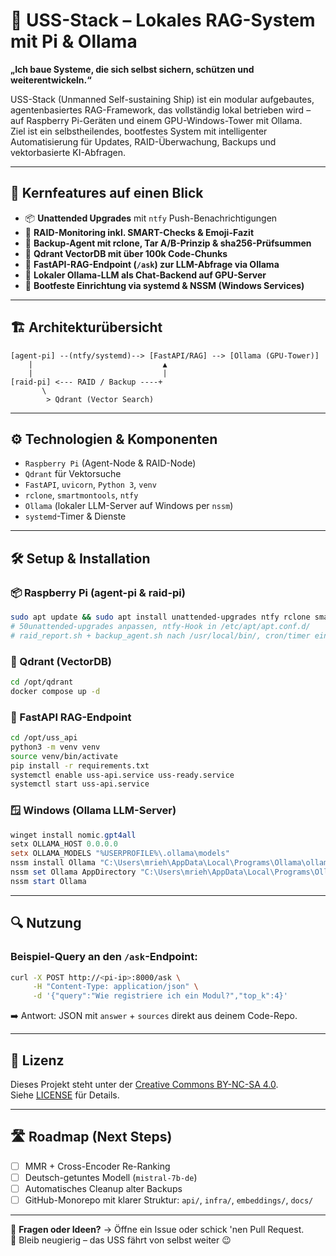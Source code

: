 # 🚀 USS-Stack – Lokales RAG-System mit Pi & Ollama

**„Ich baue Systeme, die sich selbst sichern, schützen und weiterentwickeln.“**

USS-Stack (Unmanned Self-sustaining Ship) ist ein modular aufgebautes, agentenbasiertes RAG-Framework, das vollständig lokal betrieben wird – auf Raspberry Pi-Geräten und einem GPU-Windows-Tower mit Ollama.  
Ziel ist ein selbstheilendes, bootfestes System mit intelligenter Automatisierung für Updates, RAID-Überwachung, Backups und vektorbasierte KI-Abfragen.

---

## 🧠 Kernfeatures auf einen Blick

- 📦 **Unattended Upgrades** mit `ntfy` Push-Benachrichtigungen  
- 🧲 **RAID-Monitoring inkl. SMART-Checks & Emoji-Fazit**  
- 🔐 **Backup-Agent mit rclone, Tar A/B-Prinzip & sha256-Prüfsummen**  
- 🧬 **Qdrant VectorDB mit über 100k Code-Chunks**  
- 🤖 **FastAPI-RAG-Endpoint (`/ask`) zur LLM-Abfrage via Ollama**  
- 🧠 **Lokaler Ollama-LLM als Chat-Backend auf GPU-Server**  
- 🔁 **Bootfeste Einrichtung via systemd & NSSM (Windows Services)**

---

## 🏗️ Architekturübersicht

```
[agent-pi] --(ntfy/systemd)--> [FastAPI/RAG] --> [Ollama (GPU-Tower)]
    |                             ▲
    |                             |
[raid-pi] <--- RAID / Backup ----+
       \
        > Qdrant (Vector Search)
```

---

## ⚙️ Technologien & Komponenten

- `Raspberry Pi` (Agent-Node & RAID-Node)
- `Qdrant` für Vektorsuche
- `FastAPI`, `uvicorn`, `Python 3`, `venv`
- `rclone`, `smartmontools`, `ntfy`
- `Ollama` (lokaler LLM-Server auf Windows per `nssm`)
- `systemd`-Timer & Dienste

---

## 🛠️ Setup & Installation

### 📦 Raspberry Pi (agent-pi & raid-pi)

```bash
sudo apt update && sudo apt install unattended-upgrades ntfy rclone smartmontools
# 50unattended-upgrades anpassen, ntfy-Hook in /etc/apt/apt.conf.d/
# raid_report.sh + backup_agent.sh nach /usr/local/bin/, cron/timer einrichten
```

### 🧬 Qdrant (VectorDB)

```bash
cd /opt/qdrant
docker compose up -d
```

### 🧠 FastAPI RAG-Endpoint

```bash
cd /opt/uss_api
python3 -m venv venv
source venv/bin/activate
pip install -r requirements.txt
systemctl enable uss-api.service uss-ready.service
systemctl start uss-api.service
```

### 🪟 Windows (Ollama LLM-Server)

```powershell
winget install nomic.gpt4all
setx OLLAMA_HOST 0.0.0.0
setx OLLAMA_MODELS "%USERPROFILE%\.ollama\models"
nssm install Ollama "C:\Users\mrieh\AppData\Local\Programs\Ollama\ollama.exe" serve
nssm set Ollama AppDirectory "C:\Users\mrieh\AppData\Local\Programs\Ollama"
nssm start Ollama
```

---

## 🔍 Nutzung

### Beispiel-Query an den `/ask`-Endpoint:

```bash
curl -X POST http://<pi-ip>:8000/ask \
     -H "Content-Type: application/json" \
     -d '{"query":"Wie registriere ich ein Modul?","top_k":4}'
```

➡️ Antwort: JSON mit `answer` + `sources` direkt aus deinem Code-Repo.

---

## 📜 Lizenz

Dieses Projekt steht unter der [Creative Commons BY-NC-SA 4.0](https://creativecommons.org/licenses/by-nc-sa/4.0/).  
Siehe [LICENSE](./LICENSE) für Details.

---

## 🛣️ Roadmap (Next Steps)

- [ ] MMR + Cross-Encoder Re-Ranking  
- [ ] Deutsch-getuntes Modell (`mistral-7b-de`)  
- [ ] Automatisches Cleanup alter Backups  
- [ ] GitHub-Monorepo mit klarer Struktur: `api/`, `infra/`, `embeddings/`, `docs/`

---

💬 **Fragen oder Ideen?** → Öffne ein Issue oder schick 'nen Pull Request.  
🧭 Bleib neugierig – das USS fährt von selbst weiter 😉
